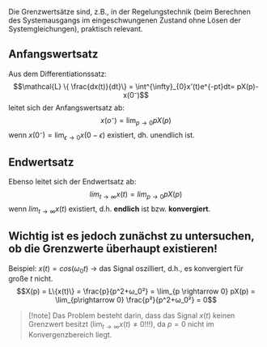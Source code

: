 Die Grenzwertsätze sind, z.B., in der Regelungstechnik (beim Berechnen des Systemausgangs im eingeschwungenen Zustand ohne Lösen der Systemgleichungen), praktisch relevant.
## Anfangswertsatz
Aus dem Differentiationssatz:
$$\mathcal{L} \{ \frac{dx(t)}{dt}\} = \int^{\infty}_{0}x'(t)e^{-pt}dt= pX(p)-x(0⁻)$$
leitet sich der Anfangswertsatz ab: $$x(o⁻)= \lim_{p \rightarrow 0} pX(p)$$
wenn $x(0⁻)= \lim_{\epsilon \rightarrow 0} x(0- \epsilon)$ existiert, dh. unendlich ist.

## Endwertsatz
Ebenso leitet sich der Endwertsatz ab: $$lim_{t→∞}  x(t) = lim_{p→0}  pX(p)$$
wenn $lim_{t→∞} x(t)$ existiert, d.h. **endlich** ist bzw. **konvergiert**.

## Wichtig ist es jedoch zunächst zu untersuchen, ob die Grenzwerte überhaupt existieren!
Beispiel:
$x(t) = cos(\omega_0 t)$ -> das Signal oszilliert, d.h., es konvergiert für große $t$ nicht.
$$X(p) = L\{x(t)\} = \frac{p}{p^2+ω_0²} = \lim_{p \rightarrow 0} pX(p) = \lim_{p\rightarrow 0} \frac{p²}{p^2+ω_0²} = 0$$
>[!note] Das Problem besteht darin, dass das Signal $x(t)$ keinen Grenzwert besitzt ($\lim_{t→∞} x(t)\not= 0$!!!), da $p = 0$ nicht im Konvergenzbereich liegt.
